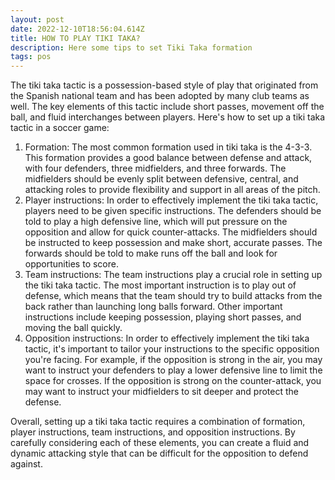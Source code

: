 ```yaml
---
layout: post
date: 2022-12-10T18:56:04.614Z
title: HOW TO PLAY TIKI TAKA?
description: Here some tips to set Tiki Taka formation
tags: pos
---
```

The tiki taka tactic is a possession-based style of play that originated from the Spanish national team and has been adopted by many club teams as well. The key elements of this tactic include short passes, movement off the ball, and fluid interchanges between players. Here's how to set up a tiki taka tactic in a soccer game:

1. Formation: The most common formation used in tiki taka is the 4-3-3. This formation provides a good balance between defense and attack, with four defenders, three midfielders, and three forwards. The midfielders should be evenly split between defensive, central, and attacking roles to provide flexibility and support in all areas of the pitch.
2. Player instructions: In order to effectively implement the tiki taka tactic, players need to be given specific instructions. The defenders should be told to play a high defensive line, which will put pressure on the opposition and allow for quick counter-attacks. The midfielders should be instructed to keep possession and make short, accurate passes. The forwards should be told to make runs off the ball and look for opportunities to score.
3. Team instructions: The team instructions play a crucial role in setting up the tiki taka tactic. The most important instruction is to play out of defense, which means that the team should try to build attacks from the back rather than launching long balls forward. Other important instructions include keeping possession, playing short passes, and moving the ball quickly.
4. Opposition instructions: In order to effectively implement the tiki taka tactic, it's important to tailor your instructions to the specific opposition you're facing. For example, if the opposition is strong in the air, you may want to instruct your defenders to play a lower defensive line to limit the space for crosses. If the opposition is strong on the counter-attack, you may want to instruct your midfielders to sit deeper and protect the defense.

Overall, setting up a tiki taka tactic requires a combination of formation, player instructions, team instructions, and opposition instructions. By carefully considering each of these elements, you can create a fluid and dynamic attacking style that can be difficult for the opposition to defend against.